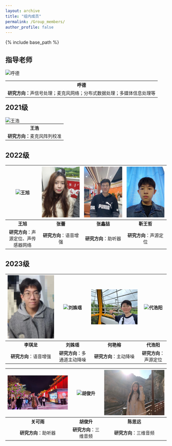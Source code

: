 ```yaml
---
layout: archive
title: "组内成员"
permalink: /Group_members/
author_profile: false
---
```



{% include base_path %}



## 指导老师

<div style="float: left; margin-right: 10px;">
  <img src="/images/呼德.jpg" alt="呼德" style="width: 400px;">
</div>

<table width="400" align="left">
  <tr>
    <td align="center"><strong>呼德</strong></td>
  </tr>
  <tr>
    <td align="center"><strong>研究方向：</strong>声信号处理；麦克风网络；分布式数据处理；多媒体信息处理等</td>
  </tr>
</table>



## 2021级

<div style="float: left; margin-right: 10px;">
   <img src="/images/王浩.jpg" alt="王浩" width="300px"> 
</div>


<table width="400">
  <tr>
    <td align="center"><strong>王浩</strong></td>
  </tr>
  <tr>
    <td align="center"><strong>研究方向：</strong>麦克风阵列校准</td>
  </tr>
</table>




## 2022级

| <img src="/images/王旭.jpg" alt="王旭" width="300px"> |<img src="/images/张蕾.jpg" alt="张蕾" width="300px">  |<img src="/images/张鑫喆.jpg" alt="张鑫喆" width="300px"> |<img src="/images/靳王哲.jpg" alt="靳王哲" width="300px"> |
| :--: | :--: | :--: | :--: |
| **王旭** | **张蕾** | **张鑫喆**  | **靳王哲**  |
| **研究方向**：声源定位、声传感器网络 | **研究方向**：语音增强 | **研究方向**：助听器 | **研究方向**：声源定位 |


## 2023级


| <img src="/images/李琪龙.jpg" alt="李琪龙" width="300px"> |<img src="/images/刘姝瑶.jpg" alt="刘姝瑶" width="300px">  |<img src="/images/何艳榕.jpg" alt="何艳榕" width="300px"> |<img src="/images/代浩阳.jpg" alt="代浩阳" width="300px"> |
| :--: | :--: | :--: | :--: |
| **李琪龙** | **刘姝瑶** | **何艳榕**  | **代浩阳**  |
| **研究方向**：语音增强 | **研究方向**：多通道主动降噪 | **研究方向**：主动降噪 | **研究方向**：声源定位 |


| <img src="/images/关可雨.jpg" alt="关可雨" width="300px"> |<img src="/images/胡俊升.jpg" alt="胡俊升" width="300px"> |<img src="/images/陈思远.jpg" alt="陈思远" width="300px"> |
| :--: | :--: | :--: | 
| **关可雨** | **胡俊升** | **陈思远**  |
| **研究方向**：助听器 | **研究方向**：三维音频 | **研究方向**：三维音频 |

